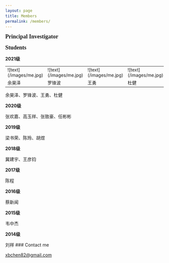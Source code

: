 ```yaml
---
layout: page
title: Members
permalink: /members/
---
```


**<font size=4 face='Times New Roman'>Principal Investigator</font>**
  

**<font size=4 face='Times New Roman'>Students</font>**
<p><b>2021级</b></p>
<table>
    <tr>
        <td>![text](/images/me.jpg)</td>
		<td>![text](/images/me.jpg)</td>
		<td>![text](/images/me.jpg)</td>
		<td>![text](/images/me.jpg)</td>
    </tr>
	<tr>
        <td>余昊泽</td>
		<td>罗锋波</td>
		<td>王勇</td>
		<td>杜健</td>
    </tr>
</table>
余昊泽、罗锋波、王勇、杜健
<p><b>2020级</b></p>
张欢嘉、高玉祥、张致豪、任彬彬
<p><b>2019级</b></p>
梁书荣、陈玲、胡煜
<p><b>2018级</b></p>
冀建宇、王彦钧
<p><b>2017级</b></p>
陈程
<p><b>2016级</b></p>
蔡新闻
<p><b>2015级</b></p>
韦中杰
<p><b>2014级</b></p>
刘祥
### Contact me

[xbchen82@gmail.com](mailto:xbchen82@gmail.com)
